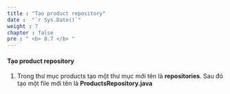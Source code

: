 ```yaml
---
title : "Tạo product repository"
date :  "`r Sys.Date()`" 
weight : 7
chapter : false
pre : " <b> 8.7 </b> "
---
```


#### Tạo product repository

1. Trong thư mục products tạo một thư mục mới tên là **repositories**. Sau đó tạo một file mới tên là **ProductsRepository.java**

